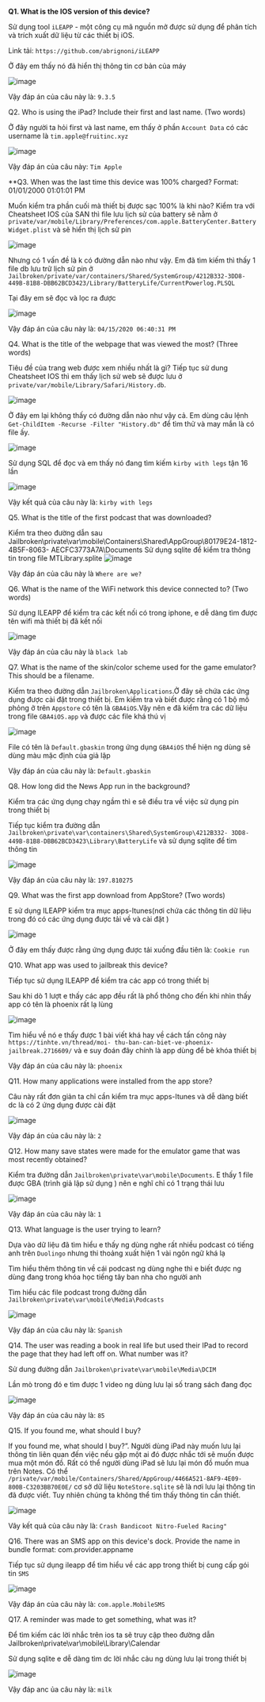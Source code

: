 **Q1. What is the IOS version of this device?**

Sử dụng tool `iLEAPP` - một công cụ mã nguồn mở được sử dụng để phân tích và trích xuất dữ liệu từ các thiết bị iOS. 

Link tải: `https://github.com/abrignoni/iLEAPP`

Ở đây em thấy nó đã hiển thị thông tin cơ bản của máy

![image](https://github.com/daglongg/Network-Forensics/assets/138242812/bbd532c8-9f90-4df0-8dce-a3f238a7d0a8)

Vậy đáp án của câu này là: `9.3.5`


Q2. Who is using the iPad? Include their first and last name. (Two words)

Ở đây người ta hỏi first và last name, em thấy ở phần `Account Data` có các username là `tim.apple@fruitinc.xyz` 

![image](https://github.com/daglongg/Network-Forensics/assets/138242812/b753831b-4057-4ec0-9bf6-9650bf038381)

Vậy đáp án của câu này: `Tim Apple`

**Q3. When was the last time this device was 100% charged? Format: 01/01/2000 01:01:01 PM

Muốn kiểm tra phần cuối mà thiết bị được sạc 100% là khi nào? Kiểm tra với Cheatsheet IOS của SAN thì file lưu lịch sử của battery sẽ nằm ở `private/var/mobile/Library/Preferences/com.apple.BatteryCenter.BatteryWidget.plist` và sẽ hiển thị lịch sử pin

![image](https://github.com/daglongg/Network-Forensics/assets/138242812/651265e0-23fc-4dc5-9aa8-282564a7463b)

Nhưng có 1 vấn đề là k có đường dẫn nào như vậy. Em đã tìm kiếm thì thấy 1 file db lưu trữ lịch sử pin ở `Jailbroken/private/var/containers/Shared/SystemGroup/4212B332-3DD8-449B-81B8-DBB62BCD3423/Library/BatteryLife/CurrentPowerlog.PLSQL`

Tại đây em sẽ đọc và lọc ra được 

![image](https://github.com/daglongg/Network-Forensics/assets/138242812/570534c2-1dea-4aee-be53-04a69e9a5e17)

Vậy đáp án của câu này là: `04/15/2020 06:40:31 PM`



Q4. What is the title of the webpage that was viewed the most? (Three words)

Tiêu đề của trang web được xem nhiều nhất là gì? Tiếp tục sử dung Cheatsheet IOS thì em thấy lịch sử web sẽ được lưu ở `private/var/mobile/Library/Safari/History.db`. 

![image](https://github.com/daglongg/Network-Forensics/assets/138242812/3038b26b-7262-46bc-9991-e0d0b3c42ae9)

Ở đây em lại không thấy có đường dẫn nào như vậy cả. Em dùng câu lệnh `Get-ChildItem -Recurse -Filter "History.db"` để tìm thử và may mắn là có file ấy. 

![image](https://github.com/daglongg/Network-Forensics/assets/138242812/ac4f4c12-f368-47ea-8140-f0c2b0bf1fb4)

Sử dụng SQL để đọc và em thấy nó đang tìm kiếm `kirby with legs` tận 16 lần

![image](https://github.com/daglongg/Network-Forensics/assets/138242812/638b7c55-4cd0-45ff-b3ed-a45ca5a812cb)

Vậy kết quả của câu này là: `kirby with legs`

Q5. What is the title of the first podcast that was downloaded?

Kiểm tra theo đường dẫn sau
Jailbroken\private\var\mobile\Containers\Shared\AppGroup\80179E24-1812-4B5F-8063-
AECFC3773A7A\Documents
Sử dụng sqlite để kiểm tra thông tin trong file MTLibrary.splite
![image](https://github.com/daglongg/Network-Forensics/assets/138242812/03ccca2a-4b7b-4042-b8f1-4d722027059c)

Vậy đáp án của câu này là `Where are we?`



Q6. What is the name of the WiFi network this device connected to? (Two words)

Sử dụng ILEAPP để kiểm tra các kết nối có trong iphone, e dễ dàng tìm được tên wifi mà thiết bị đã kết nối

![image](https://github.com/daglongg/Network-Forensics/assets/138242812/05f21dd5-adae-4c20-b8ef-64fe173f806b)

Vậy đáp án của câu này là `black lab`

Q7. What is the name of the skin/color scheme used for the game emulator? This should be a filename.

Kiểm tra theo đường dẫn `Jailbroken\Applications`.Ở đây sẽ chứa các ứng dụng được cài đặt trong thiết bị. Em kiểm tra và biết được rằng có 1 bộ mô phỏng ở trên `Appstore` có tên là `GBA4iOS`.Vậy nên e đã kiểm tra các dữ liệu trong file `GBA4iOS.app` và được các file khá thú vị

![image](https://github.com/daglongg/Network-Forensics/assets/138242812/b560593c-44a7-4e2a-b2d2-a0ad482548c7)

File có tên là `Default.gbaskin` trong ứng dụng `GBA4iOS` thể hiện ng dùng sẽ dùng màu mặc định của giả lập

Vậy đáp án của câu này là: `Default.gbaskin`

Q8. How long did the News App run in the background?

Kiểm tra các ứng dụng chạy ngầm thì e sẽ điều tra về việc sử dụng pin trong thiết bị

Tiếp tục kiểm tra đường dẫn `Jailbroken\private\var\containers\Shared\SystemGroup\4212B332- 3DD8-449B-81B8-DBB62BCD3423\Library\BatteryLife` và sử dụng sqlite để tìm thông tin

![image](https://github.com/daglongg/Network-Forensics/assets/138242812/dcfb9876-f809-4801-be1f-bc41f0e57474)


Vậy đáp án của câu này là: `197.810275`

Q9. What was the first app download from AppStore? (Two words)

E sử dụng ILEAPP kiểm tra mục apps-Itunes(nơi chứa các thông tin dữ liệu trong đó có các ứng dụng được tải về và cài đặt )

![image](https://github.com/daglongg/Network-Forensics/assets/138242812/21e196fe-2c0e-4d2f-b655-5590da49c2f0)

Ở đây em thấy được rằng ứng dụng được tải xuống đầu tiên là: `Cookie run`

Q10. What app was used to jailbreak this device?

Tiếp tục sử dụng ILEAPP để kiểm tra các app có trong thiết bị

Sau khi dò 1 lượt e thấy các app đều rất là phổ thông cho đến khi nhìn thấy app có tên là phoenix rất lạ lùng

![image](https://github.com/daglongg/Network-Forensics/assets/138242812/669935f8-1ceb-40c4-b656-27839a66f4bc)

Tìm hiểu về nó e thấy được 1 bài viết khá hay về cách tấn công này `https://tinhte.vn/thread/moi- thu-ban-can-biet-ve-phoenix-jailbreak.2716609/` và e suy đoán đây chính là app dùng để bẻ khóa thiết bị

Vậy đáp án của câu này là: `phoenix`
 
 Q11. How many applications were installed from the app store?

Câu này rất đơn giản ta chỉ cần kiểm tra mục apps-Itunes và dễ dàng biết dc là có 2 ứng dụng được cài đặt

![image](https://github.com/daglongg/Network-Forensics/assets/138242812/47e565c6-088e-497c-9801-9a0ba3e2e705)

Vậy đáp án của câu này là: `2`

Q12. How many save states were made for the emulator game that was most recently obtained?

Kiểm tra đường dẫn `Jailbroken\private\var\mobile\Documents`. E thấy 1 file được GBA (trình giả lập sử dụng ) nên e nghĩ chỉ có 1 trạng thái lưu 

![image](https://github.com/daglongg/Network-Forensics/assets/138242812/0d8e4e0e-6833-418a-beeb-229d10e3dcc8)

Vậy đáp án của câu này là: `1`

Q13. What language is the user trying to learn?

Dựa vào dữ liệu đã tìm hiểu e thấy ng dùng nghe rất nhiều podcast có tiếng anh trên `Duolingo` nhưng thi thoảng xuất hiện 1 vài ngôn ngữ khá lạ

Tìm hiểu thêm thông tin về cái podcast ng dùng nghe thì e biết được ng dùng đang trong khóa học tiếng tây ban nha cho người anh

Tìm hiểu các file podcast trong đường dẫn `Jailbroken\private\var\mobile\Media\Podcasts`

![image](https://github.com/daglongg/Network-Forensics/assets/138242812/cf083438-3926-40ce-9a21-f2333b16a12d)

Vậy đáp án của câu này là: `Spanish`

Q14. The user was reading a book in real life but used their IPad to record the page that they had left off on. What number was it?

Sử dung đường dẫn `Jailbroken\private\var\mobile\Media\DCIM`

Lần mò trong đó e tìm được 1 video ng dùng lưu lại số trang sách đang đọc

![image](https://github.com/daglongg/Network-Forensics/assets/138242812/406cc037-2191-4b14-8a94-39b28d8742fb)

Vậy đáp án của câu này là: `85`

Q15. If you found me, what should I buy?

If you found me, what should I buy?”. Người dùng iPad này muốn lưu lại thông tin liên quan đến việc nếu gặp một ai đó được nhắc tới sẽ muốn được mua một món đồ. Rất có thể người dùng iPad sẽ lưu lại món đồ muốn mua trên Notes. Có thể `/private/var/mobile/Containers/Shared/AppGroup/4466A521-8AF9-4E09-800B-C3203BB70E0E/` cơ sở dữ liệu `NoteStore.sqlite` sẽ là nơi lưu lại thông tin đã được viết. Tuy nhiên chúng ta không thể tìm thấy thông tin cần thiết. 

![image](https://github.com/daglongg/Network-Forensics/assets/138242812/cc065d53-fe14-46ab-b8fc-1643cc1a7824)

Vây kết quả của câu này là: `Crash Bandicoot Nitro-Fueled Racing"`

Q16. There was an SMS app on this device's dock. Provide the name in bundle format: com.provider.appname

Tiếp tục sử dụng ileapp để tìm hiểu về các app trong thiết bị cung cấp gói tin `SMS`

![image](https://github.com/daglongg/Network-Forensics/assets/138242812/e6e8af2c-6cf2-4cda-8e14-1f48acfa08ec)

Vậy đáp án của câu này là: `com.apple.MobileSMS`

Q17. A reminder was made to get something, what was it?

Để tìm kiếm các lời nhắc trên ios ta sẽ truy cập theo đường dẫn Jailbroken\private\var\mobile\Library\Calendar

Sử dụng sqlite e dễ dàng tìm dc lời nhắc cảu ng dùng lưu lại trong thiết bị

![image](https://github.com/daglongg/Network-Forensics/assets/138242812/8d114c25-b0d5-4755-af47-647334d5ebfc)

Vậy đáp anc ủa câu này là: `milk`

